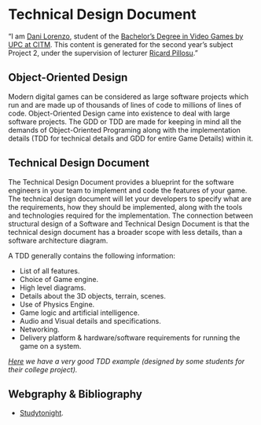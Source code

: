# Technical Design Document
“I am [Dani Lorenzo](https://www.linkedin.com/in/daniel-lorenzo-laguno-a2ab35180/), student of the [Bachelor’s Degree in Video Games by UPC at CITM](https://www.citm.upc.edu/ing/estudis/graus-videojocs/). This content is generated for the second year’s
subject Project 2, under the supervision of lecturer [Ricard Pillosu](https://es.linkedin.com/in/ricardpillosu).”

## Object-Oriented Design
Modern digital games can be considered as large software projects which run and are made up of thousands of lines of code to millions of lines of code. Object-Oriented Design came into existence to deal with large software projects. The GDD or TDD are made for keeping in mind all the demands of Object-Oriented Programing along with the implementation details (TDD for technical details and GDD for entire Game Details) within it.

## Technical Design Document
The Technical Design Document provides a blueprint for the software engineers in your team to implement and code the features of your game. The technical design document will let your developers to specify what are the requirements, how they should be implemented, along with the tools and technologies required for the implementation. The connection between structural design of a Software and Technical Design Document is that the technical design document has a broader scope with less details, than a software architecture diagram.

A TDD generally contains the following information:

* List of all features.
* Choice of Game engine.
* High level diagrams.
* Details about the 3D objects, terrain, scenes.
* Use of Physics Engine.
* Game logic and artificial intelligence.
* Audio and Visual details and specifications.
* Networking.
* Delivery platform & hardware/software requirements for running the game on a system.

*[Here](https://computergamesmmu.files.wordpress.com/2012/10/technical-design-document-final.pdf) we have a very good TDD example (designed by some students for their college project).*

## Webgraphy & Bibliography
* [Studytonight](https://www.studytonight.com/3d-game-engineering-with-unity/tdd-and-gdd).
